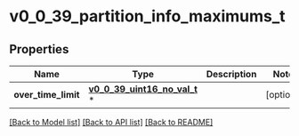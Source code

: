 # v0_0_39_partition_info_maximums_t

## Properties
Name | Type | Description | Notes
------------ | ------------- | ------------- | -------------
**over_time_limit** | [**v0_0_39_uint16_no_val_t**](v0_0_39_uint16_no_val.md) \* |  | [optional] 

[[Back to Model list]](../README.md#documentation-for-models) [[Back to API list]](../README.md#documentation-for-api-endpoints) [[Back to README]](../README.md)


